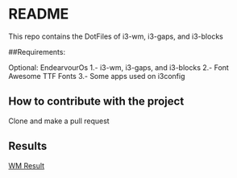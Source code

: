 # README

This repo contains the DotFiles of i3-wm, i3-gaps, and i3-blocks

##Requirements:

Optional: EndearvourOs
1.- i3-wm, i3-gaps, and i3-blocks
2.- Font Awesome TTF Fonts
3.- Some apps used on i3config

## How to contribute with the project

Clone and make a pull request


## Results

[WM Result](./i3.png)